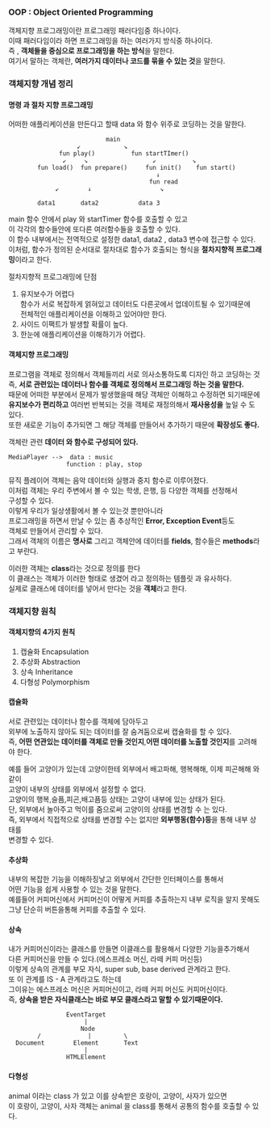 ### OOP : Object Oriented Programming  
객체지향 프로그래밍이란 프로그래밍 패러다임중 하나이다.  
이때 패러다임이라 하면 프로그래밍을 하는 여러가지 방식중 하나이다.  
즉 , **객체들을 중심으로 프로그래밍을 하는 방식**을 말한다.  
여기서 말하는 객체란, **여러가지 데이터나 코드를 묶을 수 있는 것**을 말한다.  

### 객체지향 개념 정리  
#### 명령 과 절차 지향 프로그래밍  
어떠한 애플리케이션을 만든다고 할때 data 와 함수 위주로 코딩하는 것을 말한다.  
```
                           main
                   ↙            ↘
              fun play()          fun startTImer()  
               ↙     ↘                  ↙          ↘
        fun load()  fun prepare()     fun init()    fun start()
                                         ↓
                                       fun read 
             ↙        ↓                   ↘
                                       
        data1       data2           data 3                                          
```  
main 함수 안에서 play 와 startTimer 함수를 호출할 수 있고  
이 각각의 함수들안에 또다른 여러함수들을 호출할 수 있다.  
이 함수 내부에서는 전역적으로 설정한 data1, data2 , data3 변수에 접근할 수 있다.  
이처럼, 함수가 정의된 순서대로 절차대로 함수가 호출되는 형식을 **절차지향적 프로그래밍**이라고 한다.  
  
절차지향적 프로그래밍에 단점  
1. 유지보수가 어렵다    
함수가 서로 복잡하게 얽혀있고 데이터도 다른곳에서 업데이트될 수 있기때문에    
전체적인 애플리케이션을 이해하고 있어야만 한다.  
2. 사이드 이팩트가 발생할 확률이 높다. 
3. 한눈에 애플리케이션을 이해하기가 어렵다.    
  
#### 객체지향 프로그래밍  
프로그램을 객체로 정의해서 객체들끼리 서로 의사소통하도록 디자인 하고 코딩하는 것  
즉, **서로 관련있는 데이터나 함수를 객체로 정의해서 프로그래밍 하는 것을 말한다.**  
때문에 어떠한 부분에서 문제가 발생했을때 해당 객체만 이해하고 수정하면 되기때문에  
**유지보수가 편리하고** 여러번 반복되는 것을 객체로 재정의해서 **재사용성을** 높일 수 도 있다.  
또한 새로운 기능이 추가되면 그 해당 객체를 만들어서 추가하기 때문에 **확장성도 좋다.**  
  
객체란 관련 **데이터 와 함수로 구성되어 있다.**  
```
MediaPlayer -->  data : music
                function : play, stop

```  
뮤직 플레이어 객체는 음악 데이터와 실행과 중지 함수로 이루어졌다.  
이처럼 객체는 우리 주변에서 볼 수 있는 학생, 은행, 등 다양한 객체를 선정해서  
구성할 수 있다.  
이렇게 우리가 일상생활에서 볼 수 있는것 뿐만아니라  
프로그래밍을 하면서 만날 수 있는 좀 추상적인 **Error, Exception Event**등도  
객체로 만들어서 관리할 수 있다.  
그래서 객체의 이름은 **명사로** 그리고 객체안에 데이터를 **fields**, 함수들은 **methods**라고 부란다.  
  
이러한 객체는 **class**라는 것으로 정의를 한다  
이 클래스는 객체가 이러한 형태로 생겼어 라고 정의하는 템플릿 과 유사하다.  
실제로 클래스에 데이터를 넣어서 만다는 것을 **객체**라고 한다.  

### 객체지향 원칙  
  
#### 객체지향의 4가지 원칙  
1. 캡슐화 Encapsulation
2. 추상화 Abstraction
3. 상속 Inheritance
4. 다형성 Polymorphism  
  
#### 캡슐화  
서로 관련있는 데이터나 함수를 객체에 담아두고  
외부에 노출하지 않아도 되는 데이터를 잘 숨겨둠으로써 캡슐화를 할 수 있다.  
즉, **어떤 연관있는 데이터를 객체로 만들 것인지**,**어떤 데이터를 노출할 것인지**를 고려해야 한다.  
  
예를 들어 고양이가 있는데 고양이한테 외부에서 배고파해, 행복해해, 이제 피곤해해 와 같이  
고양이 내부의 상태를 외부에서 설정할 수 없다.  
고양이의 행복,슬픔,피곤,배고픔등 상태는 고양이 내부에 있는 상태가 된다.  
단, 외부에서 놀아주고 먹이를 줌으로써 고양이의 상태를 변경할 수 는 있다.  
즉, 외부에서 직접적으로 상태를 변경할 수는 없지만 **외부행동(함수)등**을 통해 내부 상태를  
변경할 수 있다.  
  
#### 추상화  
내부의 복잡한 기능을 이해하징낳고 외부에서 간단한 인터페이스를 통해서  
어떤 기능을 쉽게 사용할 수 있는 것을 말한다.  
예를들어 커피머신에서 커피머신이 어떻게 커피를 추출하는지 내부 로직을 알지 못해도  
그냥 단순히 버튼을통해 커피를 추출할 수 있다.  
  
#### 상속  
내가 커피머신이라는 클래스를 만들면 이클래스를 활용해서 다양한 기능을추가해서  
다른 커피머신을 만들 수 있다.(에스프레소 머신, 라떼 커피 머신등)  
이렇게 상속의 관계를 부모 자식, super sub, base derived 관계라고 한다.  
또 이 관계를 IS - A 관계라고도 하는데  
그이유는 에스프레소 머신은 커피머신이고, 라떼 커피 머신도 커피머신이다.  
즉, **상속을 받은 자식클래스는 바로 부모 클래스라고 말할 수 있기때문이다.**   
```
                EventTarget
                     |
                    Node
        /             |         \
  Document        Element       Text
                     |
                HTMLElement
```  
  
#### 다형성  
animal 이라는 class 가 있고 이를 상속받은 호랑이, 고양이, 사자가 있으면  
이 호랑이, 고양이, 사자 객체는 animal 을 class를 통해서 공통의 함수를 호출할 수 있다.  




